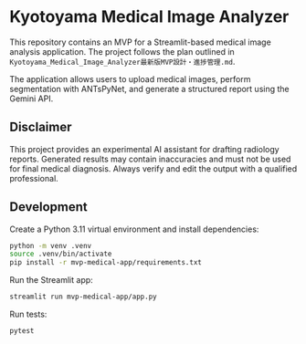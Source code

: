# Kyotoyama Medical Image Analyzer

This repository contains an MVP for a Streamlit-based medical image analysis application.
The project follows the plan outlined in `Kyotoyama_Medical_Image_Analyzer最新版MVP設計・進捗管理.md`.

The application allows users to upload medical images, perform segmentation with ANTsPyNet,
and generate a structured report using the Gemini API.

## Disclaimer

This project provides an experimental AI assistant for drafting radiology reports.
Generated results may contain inaccuracies and must not be used for final medical
diagnosis. Always verify and edit the output with a qualified professional.

## Development

Create a Python 3.11 virtual environment and install dependencies:

```bash
python -m venv .venv
source .venv/bin/activate
pip install -r mvp-medical-app/requirements.txt
```

Run the Streamlit app:

```bash
streamlit run mvp-medical-app/app.py
```

Run tests:

```bash
pytest
```

